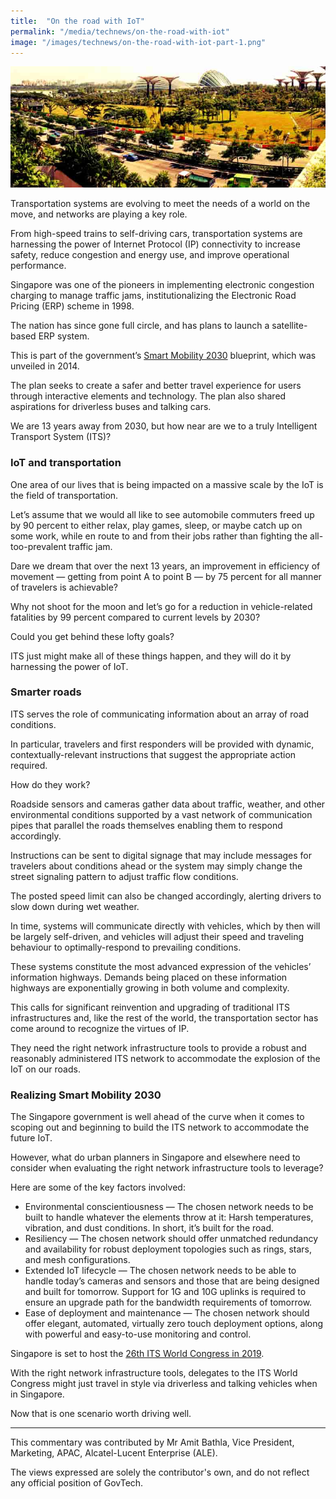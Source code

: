 ```yaml
---
title:  "On the road with IoT"
permalink: "/media/technews/on-the-road-with-iot"
image: "/images/technews/on-the-road-with-iot-part-1.png"
---
```


![on the road with IoT](/images/technews/on-the-road-with-iot-part-1.png)

Transportation systems are evolving to meet the needs of a world on the move, and networks are playing a key role.

From high-speed trains to self-driving cars, transportation systems are harnessing the power of Internet Protocol (IP) connectivity to increase safety, reduce congestion and energy use, and improve operational performance.

Singapore was one of the pioneers in implementing electronic congestion charging to manage traffic jams, institutionalizing the Electronic Road Pricing (ERP) scheme in 1998.

The nation has since gone full circle, and has plans to launch a satellite-based ERP system.

This is part of the government’s [Smart Mobility 2030](https://www.lta.gov.sg/content/ltaweb/en/roads-and-motoring/managing-traffic-and-congestion/intelligent-transport-systems/SmartMobility2030.html) blueprint, which was unveiled in 2014.

The plan seeks to create a safer and better travel experience for users through interactive elements and technology. The plan also shared aspirations for driverless buses and talking cars.

We are 13 years away from 2030, but how near are we to a truly Intelligent Transport System (ITS)?  

### **IoT and transportation**
One area of our lives that is being impacted on a massive scale by the IoT is the field of transportation.

Let’s assume that we would all like to see automobile commuters freed up by 90 percent to either relax, play games, sleep, or maybe catch up on some work, while en route to and from their jobs rather than fighting the all-too-prevalent traffic jam.

Dare we dream that over the next 13 years, an improvement in efficiency of movement — getting from point A to point B — by 75 percent for all manner of travelers is achievable?

Why not shoot for the moon and let’s go for a reduction in vehicle-related fatalities by 99 percent compared to current levels by 2030?

Could you get behind these lofty goals?

ITS just might make all of these things happen, and they will do it by harnessing the power of IoT.

### **Smarter roads**
ITS serves the role of communicating information about an array of road conditions.

In particular, travelers and first responders will be provided with dynamic, contextually-relevant instructions that suggest the appropriate action required.

How do they work?

Roadside sensors and cameras gather data about traffic, weather, and other environmental conditions supported by a vast network of communication pipes that parallel the roads themselves enabling them to respond accordingly.

Instructions can be sent to digital signage that may include messages for travelers about conditions ahead or the system may simply change the street signaling pattern to adjust traffic flow conditions.

The posted speed limit can also be changed accordingly, alerting drivers to slow down during wet weather. 

In time, systems will communicate directly with vehicles, which by then will be largely self-driven, and vehicles will adjust their speed and traveling behaviour to optimally-respond to prevailing conditions.

These systems constitute the most advanced expression of the vehicles’ information highways. Demands being placed on these information highways are exponentially growing in both volume and complexity.

This calls for significant reinvention and upgrading of traditional ITS infrastructures and, like the rest of the world, the transportation sector has come around to recognize the virtues of IP.

They need the right network infrastructure tools to provide a robust and reasonably administered ITS network to accommodate the explosion of the IoT on our roads.

### **Realizing Smart Mobility 2030**
The Singapore government is well ahead of the curve when it comes to scoping out and beginning to build the ITS network to accommodate the future IoT.

However, what do urban planners in Singapore and elsewhere need to consider when evaluating the right network infrastructure tools to leverage?

Here are some of the key factors involved:

* Environmental conscientiousness — The chosen network needs to be built to handle whatever the elements throw at it: Harsh temperatures, vibration, and dust conditions. In short, it’s built for the road.
* Resiliency — The chosen network should offer unmatched redundancy and availability for robust deployment topologies such as rings, stars, and mesh configurations.
* Extended IoT lifecycle — The chosen network needs to be able to handle today’s cameras and sensors and those that are being designed and built for tomorrow. Support for 1G and 10G uplinks is required to ensure an upgrade path for the bandwidth requirements of tomorrow.
* Ease of deployment and maintenance — The chosen network should offer elegant, automated, virtually zero touch deployment options, along with powerful and easy-to-use monitoring and control.

Singapore is set to host the [26th ITS World Congress in 2019](https://itssingapore.org.sg/cms/).

With the right network infrastructure tools, delegates to the ITS World Congress might just travel in style via driverless and talking vehicles when in Singapore. 

Now that is one scenario worth driving well.

---

This commentary was contributed by Mr Amit Bathla, Vice President, Marketing, APAC, Alcatel-Lucent Enterprise (ALE). 

The views expressed are solely the contributor's own, and do not reflect any official position of GovTech.
